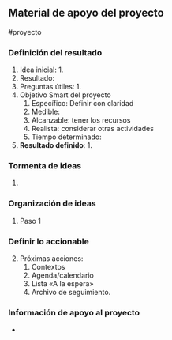 ## Material de apoyo del proyecto
#proyecto 

### Definición del resultado
1. Idea inicial:
	1. 
2. Resultado:
3. Preguntas útiles:
	1. 
4. Objetivo Smart del proyecto
	1. Específico: Definir con claridad
	2. Medible: 
	3. Alcanzable: tener los recursos
	4. Realista: considerar otras actividades
	5. Tiempo determinado:  
5. **Resultado definido**:
	1. 

### Tormenta de ideas
1. 

### Organización de ideas
1. Paso 1

### Definir lo accionable
2. Próximas acciones:
	1. Contextos
	2. Agenda/calendario
	3. Lista «A la espera»
	4. Archivo de seguimiento.

### Información de apoyo al proyecto
- 
